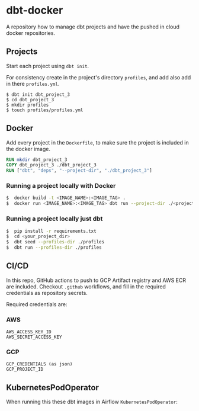 # dbt-docker

A repository how to manage dbt projects and have the pushed in cloud docker repositories.

## Projects
Start each project using `dbt init`.

For consistency create in the project's directory `profiles`, and add also add in there `profiles.yml`.

```
$ dbt init dbt_project_3
$ cd dbt_project_3
$ mkdir profiles
$ touch profiles/profiles.yml
```

## Docker

Add every project in the `Dockerfile`, to make sure the project is included in the docker image.

```dockerfile
RUN mkdir dbt_project_3
COPY dbt_project_3 ./dbt_project_3
RUN ["dbt", "deps", "--project-dir", "./dbt_project_3"]
```

### Running a project locally with Docker

```bash
$  docker build -t <IMAGE_NAME>:<IMAGE_TAG> .
$  docker run <IMAGE_NAME>:<IMAGE_TAG> dbt run --project-dir ./<project_dir> --profiles-dir ./<project_dir>/profiles
```
### Running a project locally just dbt
```bash
$  pip install -r requirements.txt
$  cd <your_project_dir>
$  dbt seed --profiles-dir ./profiles
$  dbt run --profiles-dir ./profiles
```

## CI/CD
In this repo, GitHub actions to push to GCP Artifact registry and AWS ECR are included.
Checkout `.github` workflows, and fill in the required credentials as repository secrets.

Required credentials are:
### AWS
```
AWS_ACCESS_KEY_ID
AWS_SECRET_ACCESS_KEY
```
### GCP
```
GCP_CREDENTIALS (as json)
GCP_PROJECT_ID
```

## KubernetesPodOperator
When running this these dbt images in Airflow `KubernetesPodOperator`:
```python


```
